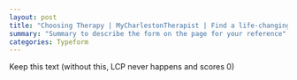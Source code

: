 ```yaml
---
layout: post
title: "Choosing Therapy | MyCharlestonTherapist | Find a life-changing therapist."
summary: "Summary to describe the form on the page for your reference"
categories: Typeform
---
```

Keep this text (without this, LCP never happens and scores 0)

<div class="typeform-widget" data-url="https://form.typeform.com/to/sdzbuKWD" style="width: 100%; height: 700px; margin-top: -180px;"></div> <script async=""> (function() { var qs,js,q,s,d=document, gi=d.getElementById, ce=d.createElement, gt=d.getElementsByTagName, id="typef_orm", b="https://embed.typeform.com/"; if(!gi.call(d,id)) { js=ce.call(d,"script"); js.id=id; js.src=b+"embed.js"; q=gt.call(d,"script")[0]; q.parentNode.insertBefore(js,q) } })() </script>
